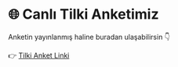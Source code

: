 # 🌐 Canlı Tilki Anketimiz
Anketin yayınlanmış haline buradan ulaşabilirsin 👇  

👉 [Tilki Anket Linki](https://gtu-bt.github.io/GTUBT-Tilki-Testi/)
